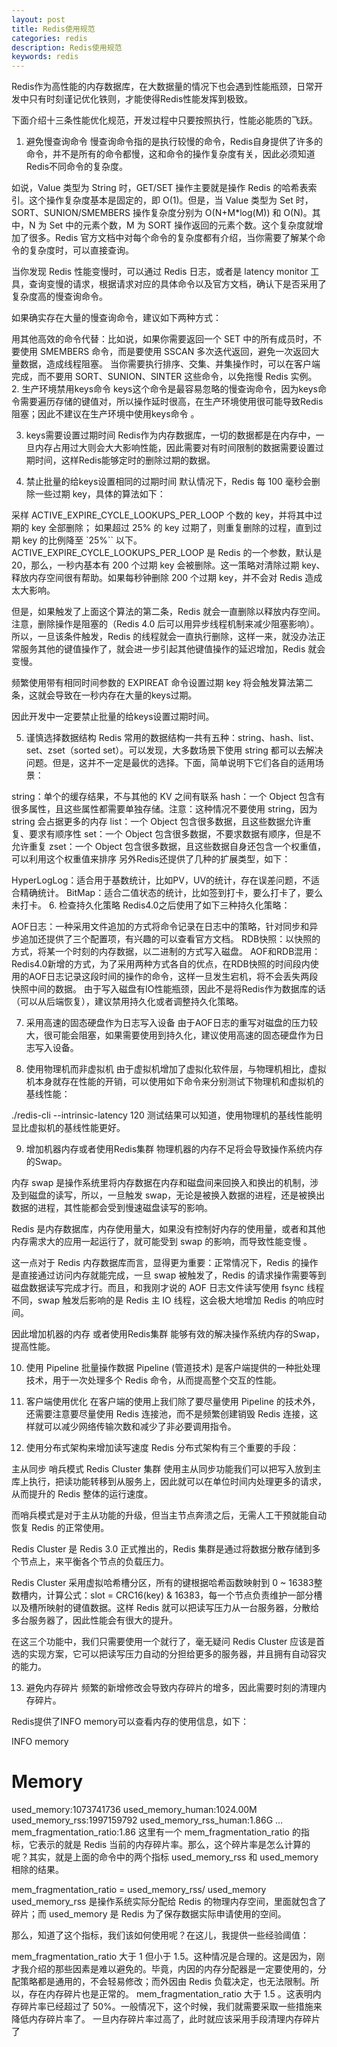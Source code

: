 ```yaml
---
layout: post
title: Redis使用规范
categories: redis
description: Redis使用规范
keywords: redis
---
```

Redis作为高性能的内存数据库，在大数据量的情况下也会遇到性能瓶颈，日常开发中只有时刻谨记优化铁则，才能使得Redis性能发挥到极致。

下面介绍十三条性能优化规范，开发过程中只要按照执行，性能必能质的飞跃。

1. 避免慢查询命令
慢查询命令指的是执行较慢的命令，Redis自身提供了许多的命令，并不是所有的命令都慢，这和命令的操作复杂度有关，因此必须知道Redis不同命令的复杂度。

如说，Value 类型为 String 时，GET/SET 操作主要就是操作 Redis 的哈希表索引。这个操作复杂度基本是固定的，即 O(1)。但是，当 Value 类型为 Set 时，SORT、SUNION/SMEMBERS 操作复杂度分别为 O(N+M*log(M)) 和 O(N)。其中，N 为 Set 中的元素个数，M 为 SORT 操作返回的元素个数。这个复杂度就增加了很多。Redis 官方文档中对每个命令的复杂度都有介绍，当你需要了解某个命令的复杂度时，可以直接查询。

当你发现 Redis 性能变慢时，可以通过 Redis 日志，或者是 latency monitor 工具，查询变慢的请求，根据请求对应的具体命令以及官方文档，确认下是否采用了复杂度高的慢查询命令。

如果确实存在大量的慢查询命令，建议如下两种方式：

用其他高效的命令代替：比如说，如果你需要返回一个 SET 中的所有成员时，不要使用 SMEMBERS 命令，而是要使用 SSCAN 多次迭代返回，避免一次返回大量数据，造成线程阻塞。
当你需要执行排序、交集、并集操作时，可以在客户端完成，而不要用 SORT、SUNION、SINTER 这些命令，以免拖慢 Redis 实例。
2. 生产环境禁用keys命令
keys这个命令是最容易忽略的慢查询命令，因为keys命令需要遍历存储的键值对，所以操作延时很高，在生产环境使用很可能导致Redis阻塞；因此不建议在生产环境中使用keys命令 。

3. keys需要设置过期时间
Redis作为内存数据库，一切的数据都是在内存中，一旦内存占用过大则会大大影响性能，因此需要对有时间限制的数据需要设置过期时间，这样Redis能够定时的删除过期的数据。

4. 禁止批量的给keys设置相同的过期时间
默认情况下，Redis 每 100 毫秒会删除一些过期 key，具体的算法如下：

采样 ACTIVE_EXPIRE_CYCLE_LOOKUPS_PER_LOOP 个数的 key，并将其中过期的 key 全部删除；
如果超过 25% 的 key 过期了，则重复删除的过程，直到过期 key 的比例降至 `25%`` 以下。
ACTIVE_EXPIRE_CYCLE_LOOKUPS_PER_LOOP 是 Redis 的一个参数，默认是 20，那么，一秒内基本有 200 个过期 key 会被删除。这一策略对清除过期 key、释放内存空间很有帮助。如果每秒钟删除 200 个过期 key，并不会对 Redis 造成太大影响。

但是，如果触发了上面这个算法的第二条，Redis 就会一直删除以释放内存空间。注意，删除操作是阻塞的（Redis 4.0 后可以用异步线程机制来减少阻塞影响）。所以，一旦该条件触发，Redis 的线程就会一直执行删除，这样一来，就没办法正常服务其他的键值操作了，就会进一步引起其他键值操作的延迟增加，Redis 就会变慢。

频繁使用带有相同时间参数的 EXPIREAT 命令设置过期 key 将会触发算法第二条，这就会导致在一秒内存在大量的keys过期。

因此开发中一定要禁止批量的给keys设置过期时间。

5. 谨慎选择数据结构
Redis 常用的数据结构一共有五种：string、hash、list、set、zset（sorted set）。可以发现，大多数场景下使用 string 都可以去解决问题。但是，这并不一定是最优的选择。下面，简单说明下它们各自的适用场景：

string：单个的缓存结果，不与其他的 KV 之间有联系
hash：一个 Object 包含有很多属性，且这些属性都需要单独存储。注意：这种情况不要使用 string，因为 string 会占据更多的内存
list：一个 Object 包含很多数据，且这些数据允许重复、要求有顺序性
set：一个 Object 包含很多数据，不要求数据有顺序，但是不允许重复
zset：一个 Object 包含很多数据，且这些数据自身还包含一个权重值，可以利用这个权重值来排序
另外Redis还提供了几种的扩展类型，如下：

HyperLogLog：适合用于基数统计，比如PV，UV的统计，存在误差问题，不适合精确统计。
BitMap：适合二值状态的统计，比如签到打卡，要么打卡了，要么未打卡。
6. 检查持久化策略
Redis4.0之后使用了如下三种持久化策略：

AOF日志：一种采用文件追加的方式将命令记录在日志中的策略，针对同步和异步追加还提供了三个配置项，有兴趣的可以查看官方文档。
RDB快照：以快照的方式，将某一个时刻的内存数据，以二进制的方式写入磁盘。
AOF和RDB混用：Redis4.0新增的方式，为了采用两种方式各自的优点，在RDB快照的时间段内使用的AOF日志记录这段时间的操作的命令，这样一旦发生宕机，将不会丢失两段快照中间的数据。
由于写入磁盘有IO性能瓶颈，因此不是将Redis作为数据库的话（可以从后端恢复），建议禁用持久化或者调整持久化策略。

7. 采用高速的固态硬盘作为日志写入设备
由于AOF日志的重写对磁盘的压力较大，很可能会阻塞，如果需要使用到持久化，建议使用高速的固态硬盘作为日志写入设备。

8. 使用物理机而非虚拟机
由于虚拟机增加了虚拟化软件层，与物理机相比，虚拟机本身就存在性能的开销，可以使用如下命令来分别测试下物理机和虚拟机的基线性能：

./redis-cli --intrinsic-latency 120
测试结果可以知道，使用物理机的基线性能明显比虚拟机的基线性能更好。

9. 增加机器内存或者使用Redis集群
物理机器的内存不足将会导致操作系统内存的Swap。

内存 swap 是操作系统里将内存数据在内存和磁盘间来回换入和换出的机制，涉及到磁盘的读写，所以，一旦触发 swap，无论是被换入数据的进程，还是被换出数据的进程，其性能都会受到慢速磁盘读写的影响。

Redis 是内存数据库，内存使用量大，如果没有控制好内存的使用量，或者和其他内存需求大的应用一起运行了，就可能受到 swap 的影响，而导致性能变慢 。

这一点对于 Redis 内存数据库而言，显得更为重要：正常情况下，Redis 的操作是直接通过访问内存就能完成，一旦 swap 被触发了，Redis 的请求操作需要等到磁盘数据读写完成才行。而且，和我刚才说的 AOF 日志文件读写使用 fsync 线程不同，swap 触发后影响的是 Redis 主 IO 线程，这会极大地增加 Redis 的响应时间。

因此增加机器的内存 或者使用Redis集群 能够有效的解决操作系统内存的Swap，提高性能。

10. 使用 Pipeline 批量操作数据
Pipeline (管道技术) 是客户端提供的一种批处理技术，用于一次处理多个 Redis 命令，从而提高整个交互的性能。

11. 客户端使用优化
在客户端的使用上我们除了要尽量使用 Pipeline 的技术外，还需要注意要尽量使用 Redis 连接池，而不是频繁创建销毁 Redis 连接，这样就可以减少网络传输次数和减少了非必要调用指令。

12. 使用分布式架构来增加读写速度
Redis 分布式架构有三个重要的手段：

主从同步
哨兵模式
Redis Cluster 集群
使用主从同步功能我们可以把写入放到主库上执行，把读功能转移到从服务上，因此就可以在单位时间内处理更多的请求，从而提升的 Redis 整体的运行速度。

而哨兵模式是对于主从功能的升级，但当主节点奔溃之后，无需人工干预就能自动恢复 Redis 的正常使用。

Redis Cluster 是 Redis 3.0 正式推出的，Redis 集群是通过将数据分散存储到多个节点上，来平衡各个节点的负载压力。

Redis Cluster 采用虚拟哈希槽分区，所有的键根据哈希函数映射到 0 ~ 16383整数槽内，计算公式：slot = CRC16(key) & 16383，每一个节点负责维护一部分槽以及槽所映射的键值数据。这样 Redis 就可以把读写压力从一台服务器，分散给多台服务器了，因此性能会有很大的提升。

在这三个功能中，我们只需要使用一个就行了，毫无疑问 Redis Cluster 应该是首选的实现方案，它可以把读写压力自动的分担给更多的服务器，并且拥有自动容灾的能力。

13. 避免内存碎片
频繁的新增修改会导致内存碎片的增多，因此需要时刻的清理内存碎片。

Redis提供了INFO memory可以查看内存的使用信息，如下：

INFO memory
# Memory
used_memory:1073741736
used_memory_human:1024.00M
used_memory_rss:1997159792
used_memory_rss_human:1.86G
…
mem_fragmentation_ratio:1.86
这里有一个 mem_fragmentation_ratio 的指标，它表示的就是 Redis 当前的内存碎片率。那么，这个碎片率是怎么计算的呢？其实，就是上面的命令中的两个指标 used_memory_rss 和 used_memory 相除的结果。

mem_fragmentation_ratio = used_memory_rss/ used_memory
used_memory_rss 是操作系统实际分配给 Redis 的物理内存空间，里面就包含了碎片；而 used_memory 是 Redis 为了保存数据实际申请使用的空间。

那么，知道了这个指标，我们该如何使用呢？在这儿，我提供一些经验阈值：

mem_fragmentation_ratio 大于 1 但小于 1.5。这种情况是合理的。这是因为，刚才我介绍的那些因素是难以避免的。毕竟，内因的内存分配器是一定要使用的，分配策略都是通用的，不会轻易修改；而外因由 Redis 负载决定，也无法限制。所以，存在内存碎片也是正常的。
mem_fragmentation_ratio 大于 1.5 。这表明内存碎片率已经超过了 50%。一般情况下，这个时候，我们就需要采取一些措施来降低内存碎片率了。
一旦内存碎片率过高了，此时就应该采用手段清理内存碎片了

